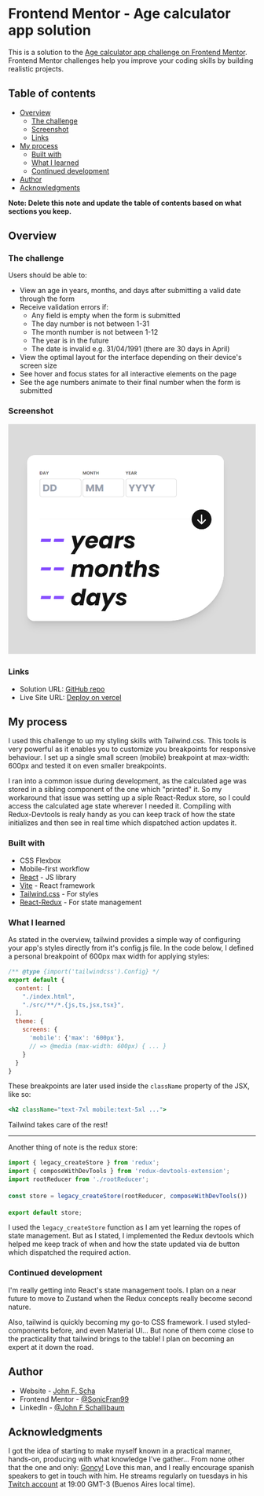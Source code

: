 # Frontend Mentor - Age calculator app solution

This is a solution to the [Age calculator app challenge on Frontend Mentor](https://www.frontendmentor.io/challenges/age-calculator-app-dF9DFFpj-Q). Frontend Mentor challenges help you improve your coding skills by building realistic projects. 

## Table of contents

- [Overview](#overview)
  - [The challenge](#the-challenge)
  - [Screenshot](#screenshot)
  - [Links](#links)
- [My process](#my-process)
  - [Built with](#built-with)
  - [What I learned](#what-i-learned)
  - [Continued development](#continued-development)
- [Author](#author)
- [Acknowledgments](#acknowledgments)

**Note: Delete this note and update the table of contents based on what sections you keep.**

## Overview

### The challenge

Users should be able to:

- View an age in years, months, and days after submitting a valid date through the form
- Receive validation errors if:
  - Any field is empty when the form is submitted
  - The day number is not between 1-31
  - The month number is not between 1-12
  - The year is in the future
  - The date is invalid e.g. 31/04/1991 (there are 30 days in April)
- View the optimal layout for the interface depending on their device's screen size
- See hover and focus states for all interactive elements on the page
- See the age numbers animate to their final number when the form is submitted

### Screenshot

![Solution](./src/assets/age-calculator.png)

### Links

- Solution URL: [GitHub repo](https://github.com/JohnFScha/age-calculator-app)
- Live Site URL: [Deploy on vercel](https://age-calculator-app-ten-delta.vercel.app/)

## My process

I used this challenge to up my styling skills with Tailwind.css. This tools is very powerful as it enables you to customize you breakpoints for responsive behaviour. I set up a single small screen (mobile) breakpoint at max-width: 600px and tested it on even smaller breakpoints.

I ran into a common issue during development, as the calculated age was stored in a sibling component of the one which "printed" it. So my workaround that issue was setting up a siple React-Redux store, so I could access the calculated age state wherever I needed it. Compiling with Redux-Devtools is realy handy as you can keep track of how the state initializes and then see in real time which dispatched action updates it.

### Built with

- CSS Flexbox
- Mobile-first workflow
- [React](https://reactjs.org/) - JS library
- [Vite](https://vitejs.dev/guide/) - React framework
- [Tailwind.css](https://tailwindcss.com/docs/installation) - For styles
- [React-Redux](https://react-redux.js.org/introduction/getting-started) - For state management

### What I learned

As stated in the overview, tailwind provides a simple way of configuring your app's styles directly from it's config.js file. In the code below, I defined a personal breakpoint of 600px max width for applying styles:

```js
/** @type {import('tailwindcss').Config} */
export default {
  content: [
    "./index.html",
    "./src/**/*.{js,ts,jsx,tsx}",
  ],
  theme: {
    screens: {
      'mobile': {'max': '600px'},
      // => @media (max-width: 600px) { ... }
    }
  }
}
```
These breakpoints are later used inside the `className` property of the JSX, like so:

```jsx
<h2 className="text-7xl mobile:text-5xl ...">
```
Tailwind takes care of the rest!

<hr>

Another thing of note is the redux store:
```js
import { legacy_createStore } from 'redux';
import { composeWithDevTools } from 'redux-devtools-extension';
import rootReducer from './rootReducer';

const store = legacy_createStore(rootReducer, composeWithDevTools())

export default store;
```
I used the `legacy_createStore` function as I am yet learning the ropes of state management. But as I stated, I implemented the Redux devtools which helped me keep track of when and how the state updated via de button which dispatched the required action.


### Continued development

I'm really getting into React's state management tools. I plan on a near future to move to Zustand when the Redux concepts really become second nature.

Also, tailwind is quickly becoming my go-to CSS framework. I used styled-components before, and even Material UI... But none of them come close to the practicality that tailwind brings to the table! I plan on becoming an expert at it down the road.

## Author

- Website - [John F. Scha](https://www.johnfscha.site)
- Frontend Mentor - [@SonicFran99](https://www.frontendmentor.io/profile/SonicFran99)
- LinkedIn - [@John F Schallibaum](https://www.linkedin.com/in/john-f-schallibaum-886530225/)


## Acknowledgments

I got the idea of starting to make myself known in a practical manner, hands-on, producing with what knowledge I've gather... From none other that the one and only: [Goncy!](https://www.linkedin.com/in/gonzalopozzo/) Love this man, and I really encourage spanish speakers to get in touch with him. He streams regularly on tuesdays in his [Twitch account](https://www.twitch.tv/goncypozzo) at 19:00 GMT-3 (Buenos Aires local time).

